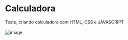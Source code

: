 # Calculadora
Teste, criando calculadora com HTML, CSS e JAVASCRIPT
<br><br>
![image](https://user-images.githubusercontent.com/100051736/187105306-61d073f0-7057-4a5c-9222-11dbd2e9e9cb.png)

